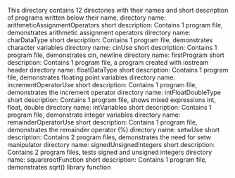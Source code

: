 This directory contains 12 directories with their names and short description of programs written below their name,
directory name: arithmeticAssignmentOperators
short description: Contains 1 program file, demonstrates arithmetic assignment operators
directory name: charDataType
short description: Contains 1 program file, demonstrates character variables
directory name: cinUse
short description: Contains 1 program file, demonstrates cin, newline
directory name: firstProgram
short description: Contains 1 program file, a program created with iostream header
directory name: floatDataType
short description: Contains 1 program file, demonstrates floating point variables
directory name: incrementOperatorUse
short description: Contains 1 program file, demonstrates the increment operator
directory name: intFloatDoubleType
short description: Contains 1 program file, shows mixed expressions int, float, double
directory name: intVariables
short description: Contains 1 program file, demonstrate integer variables
directory name: remainderOperatorUse
short description: Contains 1 program file, demonstrates the remainder operator (%)
directory name: setwUse
short description: Contains 2 program files, demonstrates the need for setw manipulator 
directory name: signedUnsignedIntegers
short description:  Contains 2 program files, tests signed and unsigned integers
directory name: squarerootFunction
short description: Contains 1 program file, demonstrates sqrt() library function
